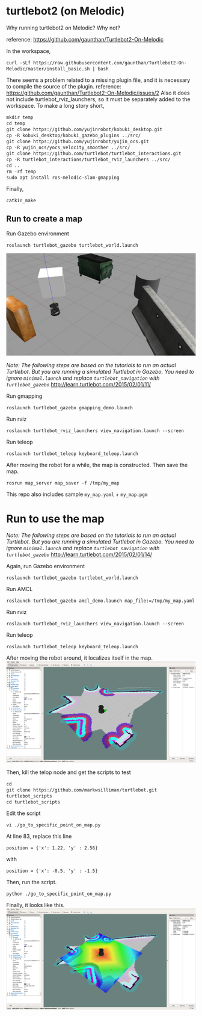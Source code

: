 # turtlebot2 (on Melodic)

Why running turtlebot2 on Melodic? Why not?

reference: https://github.com/gaunthan/Turtlebot2-On-Melodic

In the workspace,
```
curl -sLf https://raw.githubusercontent.com/gaunthan/Turtlebot2-On-Melodic/master/install_basic.sh | bash
```

There seems a problem related to a missing plugin file, and it is necessary to compile the source of the plugin.
reference: https://github.com/gaunthan/Turtlebot2-On-Melodic/issues/2
Also it does not include turtlebot_rviz_launchers, so it must be separately added to the workspace.
To make a long story short,
```
mkdir temp
cd temp
git clone https://github.com/yujinrobot/kobuki_desktop.git
cp -R kobuki_desktop/kobuki_gazebo_plugins ../src/
git clone https://github.com/yujinrobot/yujin_ocs.git
cp -R yujin_ocs/yocs_velocity_smoother ../src/
git clone https://github.com/turtlebot/turtlebot_interactions.git
cp -R turtlebot_interactions/turtlebot_rviz_launchers ../src/
cd ..
rm -rf temp
sudo apt install ros-melodic-slam-gmapping
```

Finally,
```
catkin_make
```

## Run to create a map

Run Gazebo environment
```
roslaunch turtlebot_gazebo turtlebot_world.launch
```
![](./gazebo.jpg)

_Note: The following steps are based on the tutorials to run an actual Turtlebot.
But you are running a simulated Turtlebot in Gazebo. You need to ignore `minimal.launch` and replace `turtlebot_navigation` with `turtlebot_gazebo`_
http://learn.turtlebot.com/2015/02/01/11/

Run gmapping
```
roslaunch turtlebot_gazebo gmapping_demo.launch
```
Run rviz
```
roslaunch turtlebot_rviz_launchers view_navigation.launch --screen
```
Run teleop
```
roslaunch turtlebot_teleop keyboard_teleop.launch
```

After moving the robot for a while, the map is constructed. Then save the map.
```
rosrun map_server map_saver -f /tmp/my_map
```
This repo also includes sample `my_map.yaml` + `my_map.pgm`

# Run to use the map

_Note: The following steps are based on the tutorials to run an actual Turtlebot.
But you are running a simulated Turtlebot in Gazebo. You need to ignore `minimal.launch` and replace `turtlebot_navigation` with `turtlebot_gazebo`_
http://learn.turtlebot.com/2015/02/01/14/

Again, run Gazebo environment
```
roslaunch turtlebot_gazebo turtlebot_world.launch
```
Run AMCL
```
roslaunch turtlebot_gazebo amcl_demo.launch map_file:=/tmp/my_map.yaml
```
Run rviz
```
roslaunch turtlebot_rviz_launchers view_navigation.launch --screen
```
Run teleop
```
roslaunch turtlebot_teleop keyboard_teleop.launch
```
After moving the robot around, it localizes itself in the map.
![](./slam.png)

Then, kill the telop node and get the scripts to test
```
cd
git clone https://github.com/markwsilliman/turtlebot.git turtlebot_scripts
cd turtlebot_scripts
```

Edit the script
```
vi ./go_to_specific_point_on_map.py
```
At line 83, replace this line
```
position = {'x': 1.22, 'y' : 2.56}
```
with
```
position = {'x': -0.5, 'y' : -1.5}
```
Then, run the script.

```
python ./go_to_specific_point_on_map.py
```

Finally, it looks like this.
![](./slam2.png)
